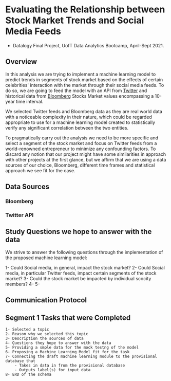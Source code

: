 
# Evaluating the Relationship between Stock Market Trends and Social Media Feeds
* Datalogy Final Project, UofT Data Analytics Bootcamp, April-Sept 2021.

## Overview

In this analysis we are trying to implement a machine learning model to predict trends in segments of stock market based on the effects of certain celebrities' interaction with the market through their social media feeds. To do so, we are going to feed the model with an API from [Twitter](https://twitter.com/?lang=en) and historical data from [Bloomberg](https://www.bloomberg.com/markets/stocks) Stocks Market values encompassing a 10-year time interval. 

We selected Twitter feeds and Bloomberg data as they are real world data with a noticeable complexity in their nature, which could be regarded appropriate to use for a machine learning model created to statistically verify any significant correlation between the two entities.

To pragmatically carry out the analysis we need to be more specific and select a segment of the stock market and focus on Twitter feeds from a world-renowned entrepreneur to minimize any confounding factors. To discard any notion that our project might have some similarities in approach with other projects at the first glance, but we affirm that we are using a data sources of our choice, Bloomberg, different time frames and statistical approach we see fit for the case. 

## Data Sources

   ### Bloomberg






   ### Twitter API



## Study Questions we hope to answer with the data
We strive to answer the following questions through the implementation of the proposed machine learning model:

  1- Could Social media, in general, impact the stock market?
  2- Could Social media, in particular Twitter feeds, impact certain segments of the stock market?
  3- Could the stock market be impacted by individual scocity members?
  4-
  5-


## Communication Protocol




## Segment 1 Tasks that were Completed

    1- Selected a topic
    2- Reason why we selected this topic
    3- Description the sources of data
    4- Questions they hope to answer with the data
    5- Providing a smple data for the mock testng of the model
    6- Proposing a Machine Learning Model fit for the task 
    7- Connecting the draft machine learning module to the provisional database that
        - Takes in data in from the provisional database
        - Outputs label(s) for input data
    8- ERD of the schema














